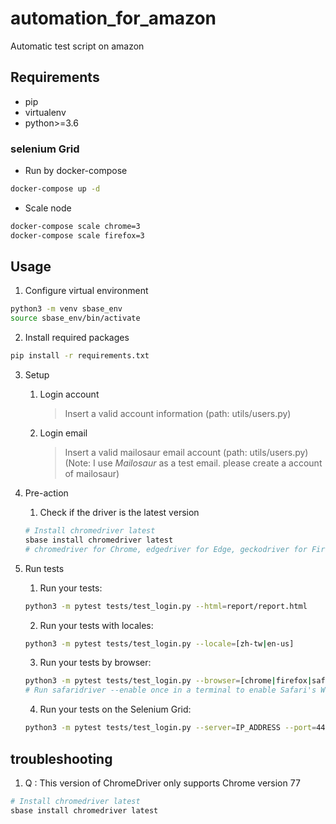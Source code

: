 # automation_for_amazon

Automatic test script on amazon

## Requirements

* pip
* virtualenv
* python>=3.6


### selenium Grid
	
- Run by docker-compose
```sh
docker-compose up -d
```
- Scale node
```sh
docker-compose scale chrome=3
docker-compose scale firefox=3
``` 

## Usage

1. Configure virtual environment
```sh
python3 -m venv sbase_env
source sbase_env/bin/activate
```

2. 	Install required packages
```sh
pip install -r requirements.txt
```

3. Setup 
	1. Login account
		> Insert a valid account information (path: utils/users.py)
	2. Login email
		> Insert a valid mailosaur email account (path: utils/users.py) (Note: I use *Mailosaur* as a test email. please create a account of mailosaur)
		
4. Pre-action
	1. Check if the driver is the latest version
	```sh
	# Install chromedriver latest
	sbase install chromedriver latest 
	# chromedriver for Chrome, edgedriver for Edge, geckodriver for Firefox
	```

5. Run tests
	1. Run your tests:
	```sh
	python3 -m pytest tests/test_login.py --html=report/report.html
	``` 
	2. Run your tests with locales:
	```sh 
	python3 -m pytest tests/test_login.py --locale=[zh-tw|en-us]
	```
	3. Run your tests by browser:
	```sh
	python3 -m pytest tests/test_login.py --browser=[chrome|firefox|safari]
	# Run safaridriver --enable once in a terminal to enable Safari's WebDriver. (If you’re upgrading from a previous macOS release, you may need to prefix the command with sudo.)
	```
	4. Run your tests on the Selenium Grid:
	```sh
	python3 -m pytest tests/test_login.py --server=IP_ADDRESS --port=4444. 
	```


## troubleshooting
1. Q : This version of ChromeDriver only supports Chrome version 77
```sh
# Install chromedriver latest
sbase install chromedriver latest 
```